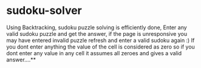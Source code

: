 # sudoku-solver

Using Backtracking, sudoku puzzle solving is efficiently done, 
Enter any valid sudoku puzzle and get the answer, 
if the page is unresponsive you may have entered invalid puzzle refresh and enter a valid sudoku again :)
If you dont enter anything the value of the cell is considered as zero so if you dont enter any value in any cell it assumes all zeroes and gives a valid answer....** 
